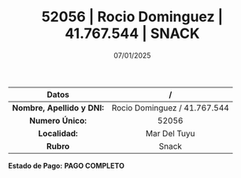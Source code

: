 ﻿---
title: 52056 | Rocio Dominguez | 41.767.544 | SNACK
date: 07/01/2025
draft: false
tags: ['mar-del-tuyu', 'titular', 'snack']
---

|          **Datos**          |  /  |
|:---------------------------:|:---:|
| **Nombre, Apellido y DNI:** | Rocio Dominguez / 41.767.544 |
|      **Numero Único:**      | 52056 |
|        **Localidad:**       | Mar Del Tuyu |
|          **Rubro**          | Snack |

**Estado de Pago:** **PAGO COMPLETO**

